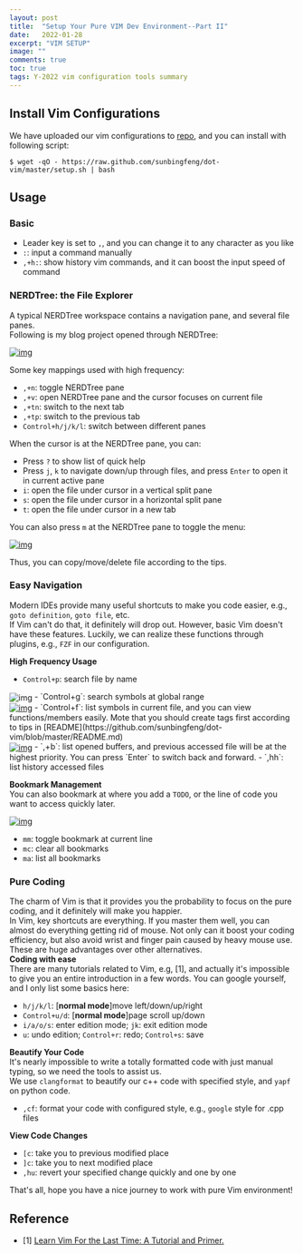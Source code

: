 ```yaml
---
layout: post
title:  "Setup Your Pure VIM Dev Environment--Part II"
date:   2022-01-28
excerpt: "VIM SETUP"
image: ""
comments: true
toc: true
tags: Y-2022 vim configuration tools summary
---
```


## Install Vim Configurations<br>
We have uploaded our vim configurations to [repo](https://github.com/sunbingfeng/dot-vim), and you can install with following script:
```shell
$ wget -qO - https://raw.github.com/sunbingfeng/dot-vim/master/setup.sh | bash
```

## Usage<br>

### Basic<br>
- Leader key is set to `,`, and you can change it to any character as you like
- `:`: input a command manually
- `,+h:`: show history vim commands, and it can boost the input speed of command

### NERDTree: the File Explorer<br>
A typical NERDTree workspace contains a navigation pane, and several file panes.<br>
Following is my blog project opened through NERDTree:<br>

<a href="{{ site.url }}/images/nerdtree_split.webp" target="_blank"><img src="{{ site.url }}/images/nerdtree_split.webp"  alt="img" align="center"/></a>

Some key mappings used with high frequency:<br>
- `,+n`: toggle NERDTree pane
- `,+v`: open NERDTree pane and the cursor focuses on current file
- `,+tn`: switch to the next tab
- `,+tp`: switch to the previous tab
- `Control+h/j/k/l`: switch between different panes

When the cursor is at the NERDTree pane, you can:<br>
- Press `?` to show list of quick help
- Press `j`, `k` to navigate down/up through files, and press `Enter` to open it in current active pane
- `i`: open the file under cursor in a vertical split pane
- `s`: open the file under cursor in a horizontal split pane
- `t`: open the file under cursor in a new tab

You can also press `m` at the NERDTree pane to toggle the menu:

<a href="{{ site.url }}/images/nerdtree_menu.webp" target="_blank"><img src="{{ site.url }}/images/nerdtree_menu.webp"  alt="img" align="center"/></a>

Thus, you can copy/move/delete file according to the tips.

### Easy Navigation<br>
Modern IDEs provide many useful shortcuts to make you code easier, e.g., `goto definition`, `goto file`, etc.<br>
If Vim can't do that, it definitely will drop out. However, basic Vim doesn't have these features. Luckily, we can realize these functions through plugins, e.g., `FZF` in our configuration.

**High Frequency Usage**<br>
- `Control+p`: search file by name<br>
<img src="{{ site.url }}/images/fzf_goto_file.webp"  alt="img" align="center"/>
- `Control+g`: search symbols at global range<br>
<a href="{{ site.url }}/images/fzf_search_symbols.webp" target="_blank"><img src="{{ site.url }}/images/fzf_search_symbols.webp"  alt="img" align="center"/></a>
- `Control+f`: list symbols in current file, and you can view functions/members easily. Mote that you should create tags first according to tips in [README](https://github.com/sunbingfeng/dot-vim/blob/master/README.md)<br>
<a href="{{ site.url }}/images/fzf_list_tags.webp" target="_blank"><img src="{{ site.url }}/images/fzf_list_tags.webp"  alt="img" align="center"/></a>
- `,+b`: list opened buffers, and previous accessed file will be at the highest priority. You can press `Enter` to switch back and forward.
- `,hh`: list history accessed files

**Bookmark Management**<br>
You can also bookmark at where you add a `TODO`, or the line of code you want to access quickly later.<br>

<a href="{{ site.url }}/images/bookmark.webp" target="_blank"><img src="{{ site.url }}/images/bookmark.webp"  alt="img" align="center"/></a>
- `mm`: toggle bookmark at current line
- `mc`: clear all bookmarks
- `ma`: list all bookmarks

### Pure Coding
The charm of Vim is that it provides you the probability to focus on the pure coding, and it definitely will make you happier.<br>
In Vim, key shortcuts are everything. If you master them well, you can almost do everything getting rid of mouse. Not only can it boost your coding efficiency, but also avoid wrist and finger pain caused by heavy mouse use. These are huge advantages over other alternatives.<br>
**Coding with ease**<br>
There are many tutorials related to Vim, e.g, [1], and actually it's impossible to give you an entire introduction in a few words. You can google yourself, and I only list some basics here:<br>
- `h/j/k/l`: [**normal mode**]move left/down/up/right
- `Control+u/d`: [**normal mode**]page scroll up/down
- `i/a/o/s`: enter edition mode; `jk`: exit edition mode
- `u`: undo edition; `Control+r`: redo; `Control+s`: save

**Beautify Your Code**<br>
It's nearly impossible to write a totally formatted code with just manual typing, so we need the tools to assist us.<br>
We use `clangformat` to beautify our c++ code with specified style, and `yapf` on python code.<br>
- `,cf`: format your code with configured style, e.g., `google` style for .cpp files

**View Code Changes**<br>
- `[c`: take you to previous modified place
- `]c`: take you to next modified place
- `,hu`: revert your specified change quickly and one by one

That's all, hope you have a nice journey to work with pure Vim environment!

## Reference<br>
- [1] [Learn Vim For the Last Time: A Tutorial and Primer.](https://danielmiessler.com/study/vim/)


